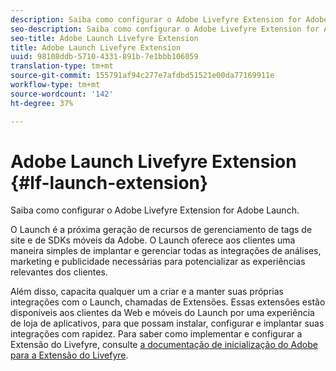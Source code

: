 ```yaml
---
description: Saiba como configurar o Adobe Livefyre Extension for Adobe Launch.
seo-description: Saiba como configurar o Adobe Livefyre Extension for Adobe Launch.
seo-title: Adobe Launch Livefyre Extension
title: Adobe Launch Livefyre Extension
uuid: 98108ddb-5710-4331-891b-7e1bbb106059
translation-type: tm+mt
source-git-commit: 155791af94c277e7afdbd51521e00da77169911e
workflow-type: tm+mt
source-wordcount: '142'
ht-degree: 37%

---
```


# Adobe Launch Livefyre Extension {#lf-launch-extension}

Saiba como configurar o Adobe Livefyre Extension for Adobe Launch.

O Launch é a próxima geração de recursos de gerenciamento de tags de site e de SDKs móveis da Adobe. O Launch oferece aos clientes uma maneira simples de implantar e gerenciar todas as integrações de análises, marketing e publicidade necessárias para potencializar as experiências relevantes dos clientes.

Além disso, capacita qualquer um a criar e a manter suas próprias integrações com o Launch, chamadas de Extensões. Essas extensões estão disponíveis aos clientes da Web e móveis do Launch por uma experiência de loja de aplicativos, para que possam instalar, configurar e implantar suas integrações com rapidez. Para saber como implementar e configurar a Extensão do Livefyre, consulte [a documentação de inicialização do Adobe para a Extensão do Livefyre](https://docs.adobelaunch.com/extension-reference/web/adobe-livefyre-extension).